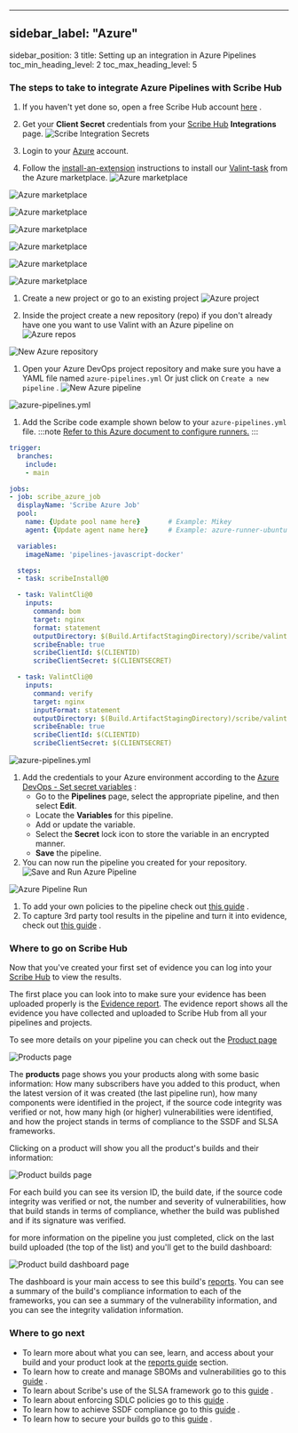 
---

## sidebar_label: "Azure"
sidebar_position: 3
title: Setting up an integration in Azure Pipelines
toc_min_heading_level: 2
toc_max_heading_level: 5
### The steps to take to integrate Azure Pipelines with Scribe Hub
1. If you haven't yet done so, open a free Scribe Hub account [﻿here](https://scribesecurity.com/scribe-platform-lp/) .
2. Get your **Client Secret** credentials from your [﻿Scribe Hub](https://scribehub.scribesecurity.com/)  **Integrations** page.
![Scribe Integration Secrets](../../../../img/ci/integrations-secrets.jpg "")

1. Login to your [﻿Azure](https://portal.azure.com/#home)  account.
2. Follow the [﻿install-an-extension](https://learn.microsoft.com/en-us/azure/devops/marketplace/install-extension?view=azure-devops&tabs=browser#install-an-extension)  instructions to install our [﻿Valint-task](https://marketplace.visualstudio.com/items?itemName=ScribeSecurity.valint-cli)  from the Azure marketplace.
![Azure marketplace](../../../../img/start/azure-4.1.jpg "")

![Azure marketplace](../../../../img/start/azure-5.1.jpg "")

![Azure marketplace](../../../../img/start/azure-6.jpeg "")

![Azure marketplace](../../../../img/start/azure-7.jpeg "")

![Azure marketplace](../../../../img/start/azure-8.jpeg "")

![Azure marketplace](../../../../img/start/azure-9.jpeg "")

![Azure marketplace](../../../../img/start/azure-10.jpeg "")

1. Create a new project or go to an existing project
![Azure project](../../../../img/start/azure-1.1.jpg "")

1. Inside the project create a new repository (repo) if you don't already have one you want to use Valint with an Azure pipeline on
![Azure repos](../../../../img/start/azure-1.jpeg "")

![New Azure repository](../../../../img/start/azure-6.png "")

1. Open your Azure DevOps project repository and make sure you have a YAML file named `azure-pipelines.yml`  Or just click on `Create a new pipeline` .
![New Azure pipeline](../../../../img/start/azure-11.jpeg "")

![azure-pipelines.yml](../../../../img/start/azure-7.png "")

1. Add the Scribe code example shown below to your `azure-pipelines.yml`  file.
:::note
[﻿Refer to this Azure document to configure runners.](https://learn.microsoft.com/en-us/azure/devops/pipelines/?view=azure-devops#:~:text=Manage%20agents%20%26%20self%2Dhosted%20agents)
:::

```yaml
trigger:
  branches:
    include:
    - main

jobs:
- job: scribe_azure_job
  displayName: 'Scribe Azure Job'
  pool:
    name: {Update pool name here}		# Example: Mikey
    agent: {Update agent name here}		# Example: azure-runner-ubuntu

  variables:
    imageName: 'pipelines-javascript-docker'

  steps:
  - task: scribeInstall@0

  - task: ValintCli@0
    inputs:
      command: bom
      target: nginx
      format: statement
      outputDirectory: $(Build.ArtifactStagingDirectory)/scribe/valint
      scribeEnable: true
      scribeClientId: $(CLIENTID)
      scribeClientSecret: $(CLIENTSECRET)

  - task: ValintCli@0
    inputs:
      command: verify
      target: nginx
      inputFormat: statement
      outputDirectory: $(Build.ArtifactStagingDirectory)/scribe/valint
      scribeEnable: true
      scribeClientId: $(CLIENTID)
      scribeClientSecret: $(CLIENTSECRET)
```
![azure-pipelines.yml](../../../../img/start/azure-8.png "")

1. Add the credentials to your Azure environment according to the [﻿Azure DevOps - Set secret variables](https://learn.microsoft.com/en-us/azure/devops/pipelines/process/set-secret-variables?view=azure-devops&tabs=yaml%2Cbash) : 
    - Go to the **Pipelines** page, select the appropriate pipeline, and then select **Edit**.
    - Locate the **Variables** for this pipeline.
    - Add or update the variable. 
    - Select the **Secret** lock icon to store the variable in an encrypted manner.
    - **Save** the pipeline.
2. You can now run the pipeline you created for your repository.
![Save and Run Azure Pipeline](../../../../img/start/azure-18.jpeg "")

![Azure Pipeline Run](../../../../img/start/azure-32.jpeg "")

1. To add your own policies to the pipeline check out [﻿this guide](../../guides/enforcing-sdlc-policy#policies-and-policy-modules) .
2. To capture 3rd party tool results in the pipeline and turn it into evidence, check out [﻿this guide](../../guides/manag-sbom-and-vul#ingesting-reports-from-application-security-scanners) .
### Where to go on Scribe Hub
Now that you've created your first set of evidence you can log into your [﻿Scribe Hub](https://scribehub.scribesecurity.com/) to view the results. 

The first place you can look into to make sure your evidence has been uploaded properly is the [﻿Evidence report](../../scribe-hub-reports/evidence). The evidence report shows all the evidence you have collected and uploaded to Scribe Hub from all your pipelines and projects.

To see more details on your pipeline you can check out the [﻿Product page](../../scribe-hub-reports/product) 

![Products page](../../../../img/start/products-start.jpg "")

The **products** page shows you your products along with some basic information: How many subscribers have you added to this product, when the latest version of it was created (the last pipeline run), how many components were identified in the project, if the source code integrity was verified or not, how many high (or higher) vulnerabilities were identified, and how the project stands in terms of compliance to the SSDF and SLSA frameworks.

Clicking on a product will show you all the product's builds and their information:

![Product builds page](../../../../img/start/builds-start.jpg "")

For each build you can see its version ID, the build date, if the source code integrity was verified or not, the number and severity of vulnerabilities, how that build stands in terms of compliance, whether the build was published and if its signature was verified.

for more information on the pipeline you just completed, click on the last build uploaded (the top of the list) and you'll get to the build dashboard:

![Product build dashboard page](../../../../img/start/dashboard-start.jpg "")

The dashboard is your main access to see this build's [﻿reports](../../scribe-hub-reports/). You can see a summary of the build's compliance information to each of the frameworks, you can see a summary of the vulnerability information, and you can see the integrity validation information.

### Where to go next
- To learn more about what you can see, learn, and access about your build and your product look at the [﻿reports guide](../../scribe-hub-reports/)  section.
- To learn how to create and manage SBOMs and vulnerabilities go to this [﻿guide](../../guides/manag-sbom-and-vul) .
- To learn about Scribe's use of the SLSA framework go to this [﻿guide](../../guides/secure-sfw-slsa) .
- To learn about enforcing SDLC policies go to this [﻿guide](../../guides/enforcing-sdlc-policy) .
- To learn how to achieve SSDF compliance go to this [﻿guide](../../guides/ssdf-compliance) .
- To learn how to secure your builds go to this [﻿guide](../../guides/securing-builds) .




<!--- Eraser file: https://app.eraser.io/workspace/iuCM2LWNVbbfZZsoE27p --->